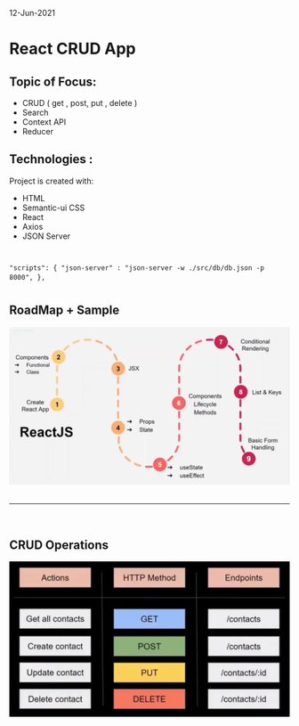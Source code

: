 12-Jun-2021

#  React CRUD App 

## Topic of Focus:
- CRUD ( get , post, put , delete )
- Search
- Context API
- Reducer

## Technologies :
Project is created with:
* HTML 
* Semantic-ui CSS 
* React
* Axios
* JSON Server

#
  `"scripts": {
    "json-server" : "json-server -w ./src/db/db.json -p 8000",
  },`
#

## RoadMap + Sample

  
<img src="./src/img/road-map.png"/>
<br /><br /><hr /><br />


## CRUD Operations 
<img src="./src/img/crud.png"/>